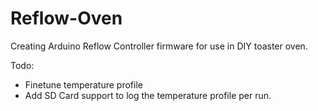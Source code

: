 # Reflow-Oven
Creating Arduino Reflow Controller firmware for use in DIY toaster oven.

Todo:
* Finetune temperature profile
* Add SD Card support to log the temperature profile per run.
